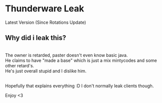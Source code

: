 # Thunderware Leak
Latest Version (Since Rotations Update)

<h2>Why did i leak this?</h2>
<br>
The owner is retarded, paster doesn't even know basic java.
<br>
He claims to have "made a base" which is just a mix mintycodes and some other retard's.
<br>
He's just overall stupid and I dislike him.
<br>
<br>

Hopefully that explains everything :D
I don't normally leak clients though.

Enjoy <3

